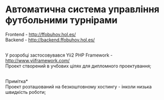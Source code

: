 # Автоматична система управління футбольними турнірами

Frontend  -  http://ffobuhov.hol.es/ <br>
Backend  -  http://backend.ffobuhov.hol.es/<br><br>

У розробці застосовувався Yii2 PHP Framework  -  http://www.yiiframework.com/<br>
Проект створений в учбових цілях для дипломного проектування;<br><br>
 
Примітка*<br>
Проект розташований на безкоштовному хостингу - інколи низька швидкість роботи;<br>
